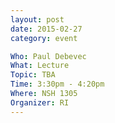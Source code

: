 ```yaml
---
layout: post
date: 2015-02-27
category: event

Who: Paul Debevec
What: Lecture
Topic: TBA
Time: 3:30pm - 4:20pm
Where: NSH 1305
Organizer: RI
---
```

